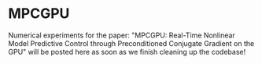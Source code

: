 # MPCGPU

Numerical experiments for the paper: "MPCGPU: Real-Time Nonlinear Model Predictive Control through Preconditioned Conjugate Gradient on the GPU" will be posted here as soon as we finish cleaning up the codebase!

